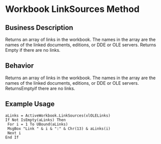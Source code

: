 # Workbook LinkSources Method

## Business Description
Returns an array of links in the workbook. The names in the array are the names of the linked documents, editions, or DDE or OLE servers. Returns Empty if there are no links.

## Behavior
Returns an array of links in the workbook. The names in the array are the names of the linked documents, editions, or DDE or OLE servers. ReturnsEmptyif there are no links.

## Example Usage
```vba
aLinks = ActiveWorkbook.LinkSources(xlOLELinks) 
If Not IsEmpty(aLinks) Then 
 For i = 1 To UBound(aLinks) 
 MsgBox "Link " & i & ":" & Chr(13) & aLinks(i) 
 Next i 
End If
```